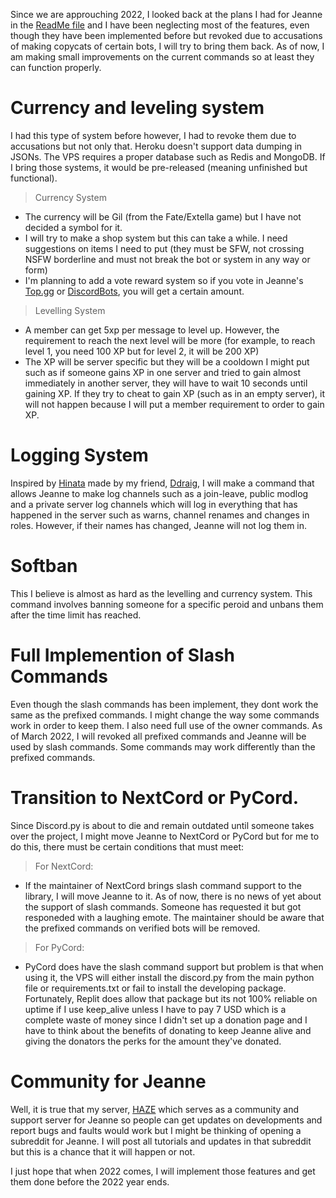Since we are approuching 2022, I looked back at the plans I had for Jeanne in the [ReadMe file](https://github.com/ZaneRE544/Jeanne-Bot/blob/main/README.md) and I have been neglecting most of the features, even though they have been implemented before but revoked due to accusations of making copycats of certain bots, I will try to bring them back. As of now, I am making small improvements on the current commands so at least they can function properly.

# Currency and leveling system
I had this type of system before however, I had to revoke them due to accusations but not only that. Heroku doesn't support data dumping in JSONs. The VPS requires a proper database such as Redis and MongoDB. If I bring those systems, it would be pre-released (meaning unfinished but functional).

> Currency System
* The currency will be Gil (from the Fate/Extella game) but I have not decided a symbol for it.
* I will try to make a shop system but this can take a while. I need suggestions on items I need to put (they must be SFW, not crossing NSFW borderline and must not break the bot or system in any way or form)
* I'm planning to add a vote reward system so if you vote in Jeanne's [Top.gg](https://top.gg/bot/831993597166747679) or [DiscordBots](https://discord.bots.gg/bots/831993597166747679), you will get a certain amount.

> Levelling System
* A member can get 5xp per message to level up. However, the requirement to reach the next level will be more (for example, to reach level 1, you need 100 XP but for level 2, it will be 200 XP)
* The XP will be server specific but they will be a cooldown I might put such as if someone gains XP in one server and tried to gain almost immediately in another server, they will have to wait 10 seconds until gaining XP. If they try to cheat to gain XP (such as in an empty server), it will not happen because I will put a member requirement to order to gain XP.

# Logging System

Inspired by [Hinata](https://github.com/Drag0nDev/Hinata) made by my friend, [Ddraig](https://github.com/Drag0nDev), I will make a command that allows Jeanne to make log channels such as a join-leave, public modlog and a private server log channels which will log in everything that has happened in the server such as warns, channel renames and changes in roles. However, if their names has changed, Jeanne will not log them in.

# Softban

This I believe is almost as hard as the levelling and currency system. This command involves banning someone for a specific peroid and unbans them after the time limit has reached.


# Full Implemention of Slash Commands

Even though the slash commands has been implement, they dont work the same as the prefixed commands. I might change the way some commands work in order to keep them. I also need full use of the owner commands. As of March 2022, I will revoked all prefixed commands and Jeanne will be used by slash commands. Some commands may work differently than the prefixed commands.

# Transition to NextCord or PyCord.

Since Discord.py is about to die and remain outdated until someone takes over the project, I might move Jeanne to NextCord or PyCord but for me to do this, there must be certain conditions that must meet:

> For NextCord:
* If the maintainer of NextCord brings slash command support to the library, I will move Jeanne to it. As of now, there is no news of yet about the support of slash commands. Someone has requested it but got responeded with a laughing emote. The maintainer should be aware that the prefixed commands on verified bots will be removed.

> For PyCord:
* PyCord does have the slash command support but problem is that when using it, the VPS will either install the discord.py from the main python file or requirements.txt or fail to install the developing package. Fortunately, Replit does allow that package but its not 100% reliable on uptime if I use keep_alive unless I have to pay 7 USD which is a complete waste of money since I didn't set up a donation page and I have to think about the benefits of donating to keep Jeanne alive and giving the donators the perks for the amount they've donated.

# Community for Jeanne
Well, it is true that my server, [HAZE](https://discord.gg/VVxGUmqQhF) which serves as a community and support server for Jeanne so people can get updates on developments and report bugs and faults would work but I might be thinking of opening a subreddit for Jeanne. I will post all tutorials and updates in that subreddit but this is a chance that it will happen or not.


I just hope that when 2022 comes, I will implement those features and get them done before the 2022 year ends.
